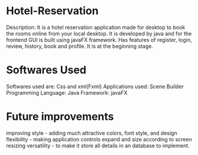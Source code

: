 # Hotel-Reservation

Description: It is a hotel reservation application made for desktop to book the rooms online from your local desktop. It is developed by java and for the frontend GUI is built using javaFX framework. Has features of register, login, review, history, book and profile. It is at the beginning stage.


# Softwares Used
Softwares used are: Css and xml(Fxml)
Applications used: Scene Builder
Programming Language: Java
Framework: javaFX


# Future improvements
improving style - adding much attractive colors, font style, and design
flexibility - making application controls expand and size according to screen resizing
versatility - to make it store all details in an database to implement. 
